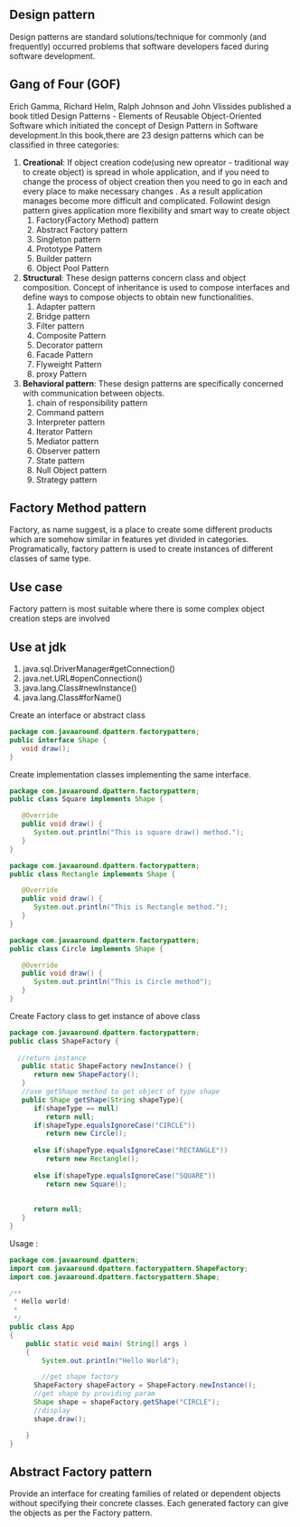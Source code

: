 ##  Design pattern ##

 Design patterns are standard solutions/technique for commonly (and frequently) occurred problems that software developers faced during software development.

## Gang of Four (GOF) ##

 Erich Gamma, Richard Helm, Ralph Johnson and John Vlissides published a book titled Design Patterns - Elements of Reusable Object-Oriented Software which initiated the concept of Design Pattern in Software development.In this book,there are 23 design patterns which can be classified in three categories:
 1. <b>Creational</b>:
 If object creation code(using new opreator - traditional way to create object) is spread in whole application, and if you need to change the process of object creation then you need to go in each and every place to make necessary changes . As a result application manages become more difficult and complicated.
 Followint design pattern gives application more flexibility and smart way to create object
 	1. Factory(Factory Method) pattern 
 	2. Abstract Factory pattern 
 	3. Singleton pattern 
 	4. Prototype Pattern 
 	5. Builder pattern 
 	6. Object Pool Pattern 
 2. <b>Structural</b>:
 These design patterns concern class and object composition. Concept of inheritance is used to compose interfaces and define ways to compose objects to obtain new functionalities.
 	1. Adapter pattern 
 	2. Bridge pattern 
 	3. Filter pattern 
 	4. Composite Pattern 
 	5. Decorator pattern 
 	6. Facade Pattern  
 	7. Flyweight Pattern  
 	8. proxy Pattern  
 3. <b>Behavioral pattern</b>:
 These design patterns are specifically concerned with communication between objects.
 	1. chain of responsibility pattern 
 	2. Command pattern 
 	3. Interpreter pattern 
 	4. Iterator Pattern 
 	5. Mediator pattern
 	6. Observer pattern
 	7. State pattern
 	8. Null Object pattern
 	9. Strategy pattern

## Factory Method pattern ## 

Factory, as name suggest, is a place to create some different products which are somehow similar in features yet divided in categories.
Programatically, factory pattern is used to create instances of different classes of same type.

## Use case ##
Factory pattern is most suitable where there is some complex object creation steps are involved
## Use at jdk ###

1. java.sql.DriverManager#getConnection()
2. java.net.URL#openConnection()
3. java.lang.Class#newInstance()
4. java.lang.Class#forName()

Create an interface or abstract class
```java
package com.javaaround.dpattern.factorypattern;
public interface Shape {
   void draw();
}
```



Create implementation classes implementing the same interface.

```java
package com.javaaround.dpattern.factorypattern;
public class Square implements Shape {

   @Override
   public void draw() {
      System.out.println("This is square draw() method.");
   }
}
```

```java
package com.javaaround.dpattern.factorypattern;
public class Rectangle implements Shape {

   @Override
   public void draw() {
      System.out.println("This is Rectangle method.");
   }
}
```

```java
package com.javaaround.dpattern.factorypattern;
public class Circle implements Shape {

   @Override
   public void draw() {
      System.out.println("This is Circle method");
   }
}
```



Create Factory class to get instance of above class

```java
package com.javaaround.dpattern.factorypattern;
public class ShapeFactory {
	
  //return instance 
   public static ShapeFactory newInstance() {
      return new ShapeFactory();
   }
   //use getShape method to get object of type shape 
   public Shape getShape(String shapeType){
   	  if(shapeType == null)
         return null;	
      if(shapeType.equalsIgnoreCase("CIRCLE"))
         return new Circle();
         
      else if(shapeType.equalsIgnoreCase("RECTANGLE"))
         return new Rectangle();
         
      else if(shapeType.equalsIgnoreCase("SQUARE"))
         return new Square();
      
      
      return null;
   }
}   
```
Usage : <br>
```java
package com.javaaround.dpattern;
import com.javaaround.dpattern.factorypattern.ShapeFactory;
import com.javaaround.dpattern.factorypattern.Shape;

/**
 * Hello world!
 *
 */
public class App 
{
    public static void main( String[] args )
    {
    	System.out.println("Hello World");

    	//get shape factory
      ShapeFactory shapeFactory = ShapeFactory.newInstance();
      //get shape by providing param
      Shape shape = shapeFactory.getShape("CIRCLE");
      //display
      shape.draw(); 

    }
}

```

## Abstract Factory pattern ## 
Provide an interface for creating families of related or dependent objects without specifying their concrete classes. Each generated factory can give the objects as per the Factory pattern.